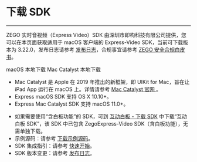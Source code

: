 # 下载 SDK

- - -

ZEGO 实时音视频（Express Video）SDK 由深圳市即构科技有限公司提供，您可以在本页面获取适用于 macOS 客户端的 Express-Video SDK，当前可下载版本为 3.22.0，发布日志请参考 [发布日志](https://doc-zh.zego.im/article/12544)，合规事宜请参考 [ZEGO 安全合规白皮书](/policies-and-agreements/zego-security-and-compliance-white-paper)。

<Card title="Express-Video SDK v3.22.0" href="https://artifact-sdk.zego.im/rtc/ZegoExpressVideo/mac/ZegoExpressVideo-mac-shared-objc.zip" target="_blank">
macOS 本地下载
</Card>
<Card title="Express-Video SDK v3.22.0" href="https://artifact-sdk.zego.im/rtc/ZegoExpressVideo/ios/ZegoExpressVideo-ios-shared-objc.zip" target="_blank">
Mac Catalyst 本地下载
</Card>

- Mac Catalyst 是 Apple 在 2019 年推出的新框架，即 UIKit for Mac，旨在让 iPad App 运行在 macOS 上。详情请参考 [Mac Catalyst 官网 ](https://developer.apple.com/mac-catalyst)。
- Express macOS SDK 支持 OS X 10.10+。
- Express Mac Catalyst SDK 支持 macOS 11.0+。

<Note title="说明">


- 如果需要使用“含白板功能”的 SDK，可到 [互动白板 - 下载 SDK](https://doc-zh.zego.im/article/6213) 中下载“互动白板 SDK”，该 SDK 中已包含 ZegoExpress-Video SDK（含白板功能），无需单独下载。
- 示例源码：请参考 [下载示例源码](https://doc-zh.zego.im/article/3127)。
- SDK 集成指引：请参考 [快速开始](https://doc-zh.zego.im/article/1400)。
- SDK 版本变更：请参考 [发布日志](https://doc-zh.zego.im/article/12544)。
</Note>


